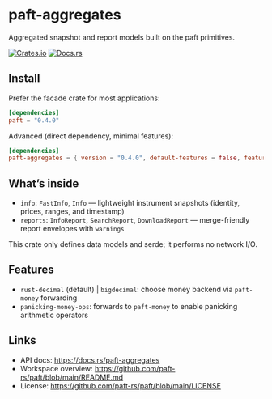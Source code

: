 paft-aggregates
===============

Aggregated snapshot and report models built on the paft primitives.

[![Crates.io](https://img.shields.io/crates/v/paft-aggregates)](https://crates.io/crates/paft-aggregates)
[![Docs.rs](https://docs.rs/paft-aggregates/badge.svg)](https://docs.rs/paft-aggregates)

Install
-------

Prefer the facade crate for most applications:

```toml
[dependencies]
paft = "0.4.0"
```

Advanced (direct dependency, minimal features):

```toml
[dependencies]
paft-aggregates = { version = "0.4.0", default-features = false, features = ["rust-decimal"] }
```

What’s inside
--------------

- `info`: `FastInfo`, `Info` — lightweight instrument snapshots (identity, prices, ranges, and timestamp)
- `reports`: `InfoReport`, `SearchReport`, `DownloadReport` — merge-friendly report envelopes with `warnings`

This crate only defines data models and serde; it performs no network I/O.

Features
--------

- `rust-decimal` (default) | `bigdecimal`: choose money backend via `paft-money` forwarding
- `panicking-money-ops`: forwards to `paft-money` to enable panicking arithmetic operators

Links
-----

- API docs: https://docs.rs/paft-aggregates
- Workspace overview: https://github.com/paft-rs/paft/blob/main/README.md
- License: https://github.com/paft-rs/paft/blob/main/LICENSE
